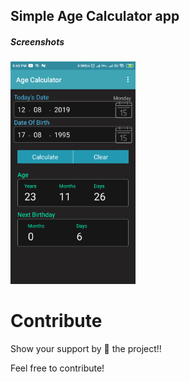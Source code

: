 ## Simple Age Calculator app

##### Screenshots

<p float="left">
  <img src="screenshots/one.png" width="200">
</p>

# Contribute
Show your support by 🌟 the project!!

Feel free to contribute!
